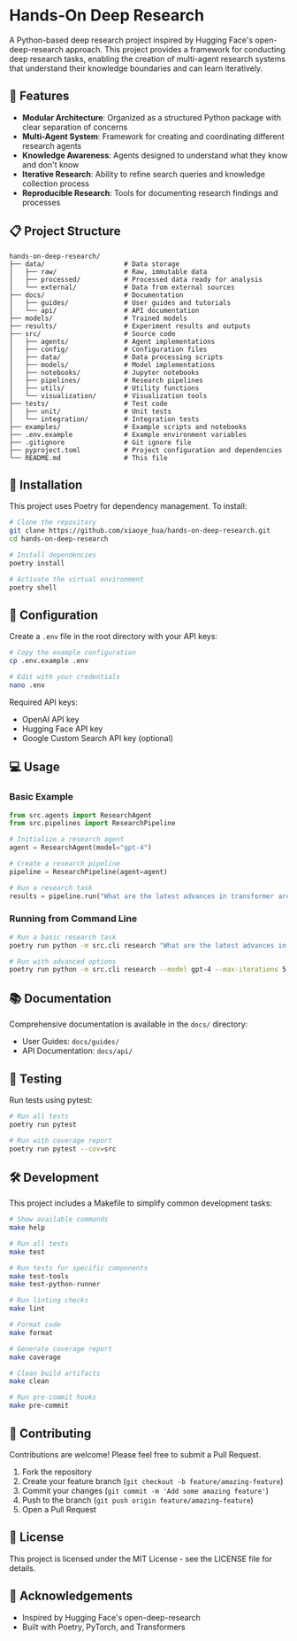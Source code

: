 # Hands-On Deep Research

A Python-based deep research project inspired by Hugging Face's open-deep-research approach. This project provides a framework for conducting deep research tasks, enabling the creation of multi-agent research systems that understand their knowledge boundaries and can learn iteratively.

## 🚀 Features

- **Modular Architecture**: Organized as a structured Python package with clear separation of concerns
- **Multi-Agent System**: Framework for creating and coordinating different research agents
- **Knowledge Awareness**: Agents designed to understand what they know and don't know
- **Iterative Research**: Ability to refine search queries and knowledge collection process
- **Reproducible Research**: Tools for documenting research findings and processes

## 📋 Project Structure

```
hands-on-deep-research/
├── data/                    # Data storage
│   ├── raw/                 # Raw, immutable data
│   ├── processed/           # Processed data ready for analysis
│   └── external/            # Data from external sources
├── docs/                    # Documentation
│   ├── guides/              # User guides and tutorials
│   └── api/                 # API documentation
├── models/                  # Trained models
├── results/                 # Experiment results and outputs
├── src/                     # Source code
│   ├── agents/              # Agent implementations
│   ├── config/              # Configuration files
│   ├── data/                # Data processing scripts
│   ├── models/              # Model implementations
│   ├── notebooks/           # Jupyter notebooks
│   ├── pipelines/           # Research pipelines
│   ├── utils/               # Utility functions
│   └── visualization/       # Visualization tools
├── tests/                   # Test code
│   ├── unit/                # Unit tests
│   └── integration/         # Integration tests
├── examples/                # Example scripts and notebooks
├── .env.example             # Example environment variables
├── .gitignore               # Git ignore file
├── pyproject.toml           # Project configuration and dependencies
└── README.md                # This file
```

## 🔧 Installation

This project uses Poetry for dependency management. To install:

```bash
# Clone the repository
git clone https://github.com/xiaoye_hua/hands-on-deep-research.git
cd hands-on-deep-research

# Install dependencies
poetry install

# Activate the virtual environment
poetry shell
```

## 🔑 Configuration

Create a `.env` file in the root directory with your API keys:

```bash
# Copy the example configuration
cp .env.example .env

# Edit with your credentials
nano .env
```

Required API keys:
- OpenAI API key
- Hugging Face API key
- Google Custom Search API key (optional)

## 💻 Usage

### Basic Example

```python
from src.agents import ResearchAgent
from src.pipelines import ResearchPipeline

# Initialize a research agent
agent = ResearchAgent(model="gpt-4")

# Create a research pipeline
pipeline = ResearchPipeline(agent=agent)

# Run a research task
results = pipeline.run("What are the latest advances in transformer architecture for NLP?")
```

### Running from Command Line

```bash
# Run a basic research task
poetry run python -m src.cli research "What are the latest advances in transformer architecture for NLP?"

# Run with advanced options
poetry run python -m src.cli research --model gpt-4 --max-iterations 5 --output-format json "What are the latest advances in transformer architecture for NLP?"
```

## 📚 Documentation

Comprehensive documentation is available in the `docs/` directory:

- User Guides: `docs/guides/`
- API Documentation: `docs/api/`

## 🧪 Testing

Run tests using pytest:

```bash
# Run all tests
poetry run pytest

# Run with coverage report
poetry run pytest --cov=src
```

## 🛠️ Development

This project includes a Makefile to simplify common development tasks:

```bash
# Show available commands
make help

# Run all tests
make test

# Run tests for specific components
make test-tools
make test-python-runner

# Run linting checks
make lint

# Format code
make format

# Generate coverage report
make coverage

# Clean build artifacts
make clean

# Run pre-commit hooks
make pre-commit
```

## 🤝 Contributing

Contributions are welcome! Please feel free to submit a Pull Request.

1. Fork the repository
2. Create your feature branch (`git checkout -b feature/amazing-feature`)
3. Commit your changes (`git commit -m 'Add some amazing feature'`)
4. Push to the branch (`git push origin feature/amazing-feature`)
5. Open a Pull Request

## 📄 License

This project is licensed under the MIT License - see the LICENSE file for details.

## 🙏 Acknowledgements

- Inspired by Hugging Face's open-deep-research
- Built with Poetry, PyTorch, and Transformers

